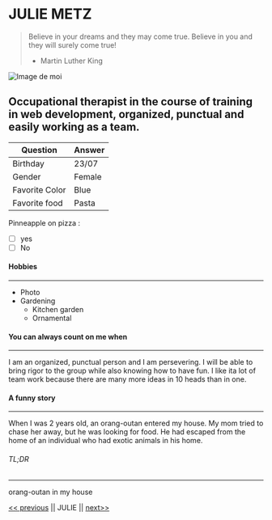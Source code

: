 # JULIE METZ
> Believe in your dreams and they may come true. Believe in you and they will surely come true!
> - Martin Luther King


![Image de moi](https://avatars.githubusercontent.com/u/83067647?s=120&v=)


## Occupational therapist in the course of training in web development, organized, punctual and easily working as a team.

  **Question**   |  **Answer**
  ---------  |------------
  Birthday   |    23/07  
  Gender     |   Female
  Favorite Color |  Blue
  Favorite food | Pasta

  Pinneapple on pizza :

  - [  ] yes 
  - [  ] No

#### Hobbies
---

* Photo
* Gardening
  * Kitchen garden
  * Ornamental


#### You can always count on me when
---

I am an organized, punctual person and I am persevering. I will be able to bring rigor to the group while also knowing how to have fun. I like ita lot of team work because there are many more ideas in 10 heads than in one. 

  

#### A funny story
---

When I was 2 years old, an orang-outan entered my house. My mom tried to chase her away, but he was looking for food. He had escaped from the home of an individual who had exotic animals in his home.

###### TL;DR
---

orang-outan in my house





[<< previous](https://github.com/JPRA-Dev/challenge-markdown/blob/master/README.md) || JULIE || [next>>](https://github.com/RayaneLamri/solo-markdown/blob/main/README.md)






